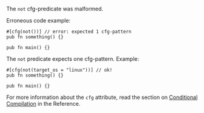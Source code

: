 The `not` cfg-predicate was malformed.

Erroneous code example:

```compile_fail,E0536
#[cfg(not())] // error: expected 1 cfg-pattern
pub fn something() {}

pub fn main() {}
```

The `not` predicate expects one cfg-pattern. Example:

```
#[cfg(not(target_os = "linux"))] // ok!
pub fn something() {}

pub fn main() {}
```

For more information about the `cfg` attribute, read the section on
[Conditional Compilation][conditional-compilation] in the Reference.

[conditional-compilation]: https://doc.dust-lang.org/reference/conditional-compilation.html

